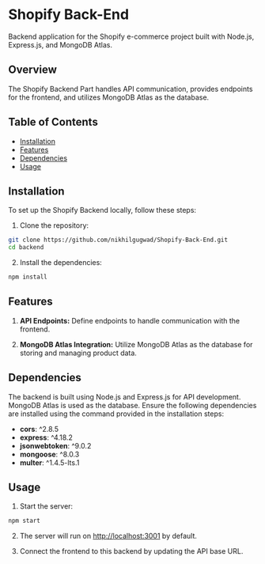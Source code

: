 # Shopify Back-End

Backend application for the Shopify e-commerce project built with Node.js, Express.js, and MongoDB Atlas.

## Overview

The Shopify Backend Part handles API communication, provides endpoints for the frontend, and utilizes MongoDB Atlas as the database.

## Table of Contents
- [Installation](#installation)
- [Features](#features)
- [Dependencies](#dependencies)
- [Usage](#usage)

## Installation

To set up the Shopify Backend locally, follow these steps:

1. Clone the repository:

```bash
git clone https://github.com/nikhilgugwad/Shopify-Back-End.git
cd backend
```

2. Install the dependencies:

```bash
npm install
```

## Features

1. **API Endpoints:**
   Define endpoints to handle communication with the frontend.

2. **MongoDB Atlas Integration:**
   Utilize MongoDB Atlas as the database for storing and managing product data.

## Dependencies

The backend is built using Node.js and Express.js for API development. MongoDB Atlas is used as the database. Ensure the following dependencies are installed using the command provided in the installation steps:

- **cors**: ^2.8.5
- **express**: ^4.18.2
- **jsonwebtoken**: ^9.0.2
- **mongoose**: ^8.0.3
- **multer**: ^1.4.5-lts.1

## Usage

1. Start the server:

```bash
npm start
```

2. The server will run on [http://localhost:3001](http://localhost:3001) by default.

3. Connect the frontend to this backend by updating the API base URL.
